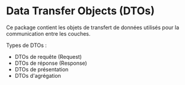 # Data Transfer Objects (DTOs)

Ce package contient les objets de transfert de données utilisés pour la communication entre les couches.

Types de DTOs :
- DTOs de requête (Request)
- DTOs de réponse (Response)
- DTOs de présentation
- DTOs d'agrégation 